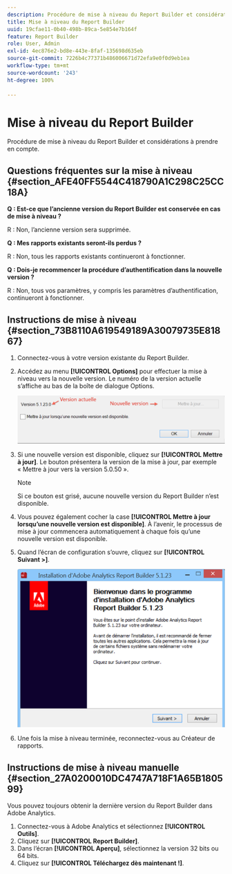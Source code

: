 ```yaml
---
description: Procédure de mise à niveau du Report Builder et considérations à prendre en compte.
title: Mise à niveau du Report Builder
uuid: 19cfae11-0b40-498b-89ca-5e854e7b164f
feature: Report Builder
role: User, Admin
exl-id: 4ec876e2-bd8e-443e-8faf-135698d635eb
source-git-commit: 7226b4c77371b486006671d72efa9e0f0d9eb1ea
workflow-type: tm+mt
source-wordcount: '243'
ht-degree: 100%

---
```


# Mise à niveau du Report Builder

Procédure de mise à niveau du Report Builder et considérations à prendre en compte.

## Questions fréquentes sur la mise à niveau {#section_AFE40FF5544C418790A1C298C25CC18A}

**Q : Est-ce que l’ancienne version du Report Builder est conservée en cas de mise à niveau ?**

R : Non, l’ancienne version sera supprimée.

**Q : Mes rapports existants seront-ils perdus ?**

R : Non, tous les rapports existants continueront à fonctionner.

**Q : Dois-je recommencer la procédure d’authentification dans la nouvelle version ?**

R : Non, tous vos paramètres, y compris les paramètres d’authentification, continueront à fonctionner.

## Instructions de mise à niveau {#section_73B8110A619549189A30079735E81867}

1. Connectez-vous à votre version existante du Report Builder.
1. Accédez au menu **[!UICONTROL Options]** pour effectuer la mise à niveau vers la nouvelle version. Le numéro de la version actuelle s’affiche au bas de la boîte de dialogue Options.

   ![](assets/upgrade.png)

1. Si une nouvelle version est disponible, cliquez sur **[!UICONTROL Mettre à jour]**. Le bouton présentera la version de la mise à jour, par exemple « Mettre à jour vers la version 5.0.50 ».

   >[!NOTE]
   >
   >Si ce bouton est grisé, aucune nouvelle version du Report Builder n’est disponible.

1. Vous pouvez également cocher la case **[!UICONTROL Mettre à jour lorsqu’une nouvelle version est disponible]**. À l’avenir, le processus de mise à jour commencera automatiquement à chaque fois qu’une nouvelle version est disponible.
1. Quand l’écran de configuration s’ouvre, cliquez sur **[!UICONTROL Suivant >]**.

   ![](assets/setup.png)

1. Une fois la mise à niveau terminée, reconnectez-vous au Créateur de rapports.

## Instructions de mise à niveau manuelle {#section_27A0200010DC4747A718F1A65B180599}

Vous pouvez toujours obtenir la dernière version du Report Builder dans Adobe Analytics.

1. Connectez-vous à Adobe Analytics et sélectionnez **[!UICONTROL Outils]**.
1. Cliquez sur **[!UICONTROL Report Builder]**.
1. Dans l’écran **[!UICONTROL Aperçu]**, sélectionnez la version 32 bits ou 64 bits.
1. Cliquez sur **[!UICONTROL Téléchargez dès maintenant !]**.
